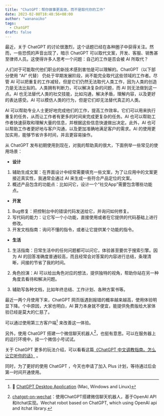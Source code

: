 ```yaml
---
title: "ChatGPT：帮你做事更高效，而不是取代你的工作"
date: 2023-02-08T18:48:56+08:00
author: "wananaiko"
tags:
  - ChatGPT
draft: false
---
```


最近，关于 ChatGPT 的讨论很激烈，这个话题已经在各种圈子中获得关注。然而，一些恐慌的声音出现了，暗示 ChatGPT 可以取代文案，开发、客服、销售甚至律师人员。这使得许多人思考一个问题：自己的工作是否会被 AI 所取代？

人们对于可能取代他们职业的新技术感到害怕是可以理解的。ChatGPT（以下部分使用 “AI” 代替） 仍处于早期发展阶段，尚不能完全取代这些领域的工作者。尽管 AI 可以把重复的工作减轻，但是它们仍然无法取代人类工作，因为人类的创造力是无法比拟的。人类拥有判断力，可以解决复杂的问题，而 AI 则无法做到这一点。AI 也无法替代人类的社交技能，比如沟通，解决矛盾，理解内容，以及更好的表达感受。AI 可以模仿人类的行为，但是它们却无法替代真正的人类。

AI 可以帮助专业人士更好地完成他们的工作，提高工作效率。它们可以用来执行重复的任务，从而让工作者有更多的时间来完成更复杂的任务。AI 也可以帮助工作者快速获取和理解大量的信息，并根据这些信息快速做出决定。此外，AI 也可以帮助工作者更好地与客户沟通，以及更加准确地满足客户的需求。AI 的使用更加实用，能够节省许多时间，并且更容易操作。

从 ChatGPT 发布初期使用到现在，对我的帮助真的很大，下面例举一些常见的使用场景：

- **设计**

1. 辅助生成文案：在界面设计中经常需要填充一些文案，为了让应用中的文案更接近真实性，我通常会通过 AI 来生成一些符合产品定位的文案。
2. 概述产品包含的功能点：比如问它，设计一个“社交App”需要包含哪些功能点。

- **开发**

1. Bug修复：把控制台中的错误代码发送给它，并询问如何修复。
2. 写代码的能力：让它写一个小功能，直接使用或者在它提供的代码基础上进行修改。
3. 开发文档指南：询问不懂的指令，或者让它提供某个功能的指令。

- **生活**

1. 生活指南：日常生活中的任何问题都可以问它，体验甚至要优于搜索引擎。因为 AI 的回答准确度普通较高，而且经常会对答案的内容进行总结，条理清晰，间接的节省了我的时间。
2. 角色扮演：AI 可以给出角色对应的想法，提供独特的视角，帮助你站在另一种角度去看待和解决问题。

3. 辅助写各种文档，比如年终总结、工作计划、各种方案书等。

最近一两个月使用下来，ChatGPT 网页版遇到报错的概率越来越高，使用体验明显下降。个中原因，大家也明白，AI 算力本身就不便宜，能提供免费版给大家体验已经是莫大的仁慈了。

可以通过使用第三方客户端[^1] 来改善这一体验。

另外，使用 ChatGPT 搭建一个微信聊天机器人[^2]，也挺有意思。可以在服务器上的运行环境中，挂一个微信小号试试。

关于 ChatGPT 更多的玩法介绍，可以看看这篇[《ChatGPT 中文调教指南。怎么让它听你的话》](https://github.com/PlexPt/awesome-chatgpt-prompts-zh) 。

同时，为了更好的使用 ChatGPT ，今天也申请了加入 Plus 计划，等待通过后会第一时间开通使用。



[^1]:🔮 [ChatGPT Desktop Application](https://github.com/lencx/ChatGPT) (Mac, Windows and Linux)
[^2]: [chatgpt-on-wechat](https://github.com/zhayujie/chatgpt-on-wechat)：使用ChatGPT搭建微信聊天机器人，基于OpenAI API和itchat实现。Wechat robot based on ChatGPT, which using OpenAI api and itchat library.
